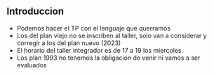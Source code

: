 ## Introduccion
- Podemos hacer el TP con el lenguaje que querramos
- Los del plan viejo no se inscriben al taller, solo van a considerar y corregir a los del plan nuevo (2023)
- El horario del taller integrador es de 17 a 19 los miercoles. 
- Los plan 1993 no tenemos la obligacion de venir ni vamos a ser evaluados
